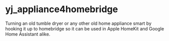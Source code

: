 # yj_appliance4homebridge
Turning an old tumble dryer or any other old home appliance smart by hooking it up to homebridge so it can be used in Apple HomeKit and Google Home Assistant alike.
